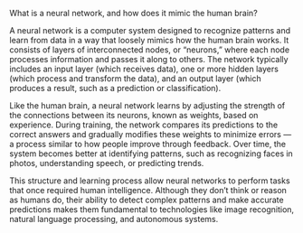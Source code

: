 What is a neural network, and how does it mimic the human brain?

A neural network is a computer system designed to recognize patterns and learn from data in a way that loosely mimics how the human brain works. It consists of layers of interconnected nodes, or “neurons,” where each node processes information and passes it along to others. The network typically includes an input layer (which receives data), one or more hidden layers (which process and transform the data), and an output layer (which produces a result, such as a prediction or classification).

Like the human brain, a neural network learns by adjusting the strength of the connections between its neurons, known as weights, based on experience. During training, the network compares its predictions to the correct answers and gradually modifies these weights to minimize errors — a process similar to how people improve through feedback. Over time, the system becomes better at identifying patterns, such as recognizing faces in photos, understanding speech, or predicting trends.

This structure and learning process allow neural networks to perform tasks that once required human intelligence. Although they don’t think or reason as humans do, their ability to detect complex patterns and make accurate predictions makes them fundamental to technologies like image recognition, natural language processing, and autonomous systems.